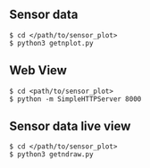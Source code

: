 ## Sensor data

```
$ cd </path/to/sensor_plot>
$ python3 getnplot.py
```

## Web View

```
$ cd <path/to/sensor_plot>
$ python -m SimpleHTTPServer 8000
```

## Sensor data live view

```
$ cd </path/to/sensor_plot>
$ python3 getndraw.py
```
